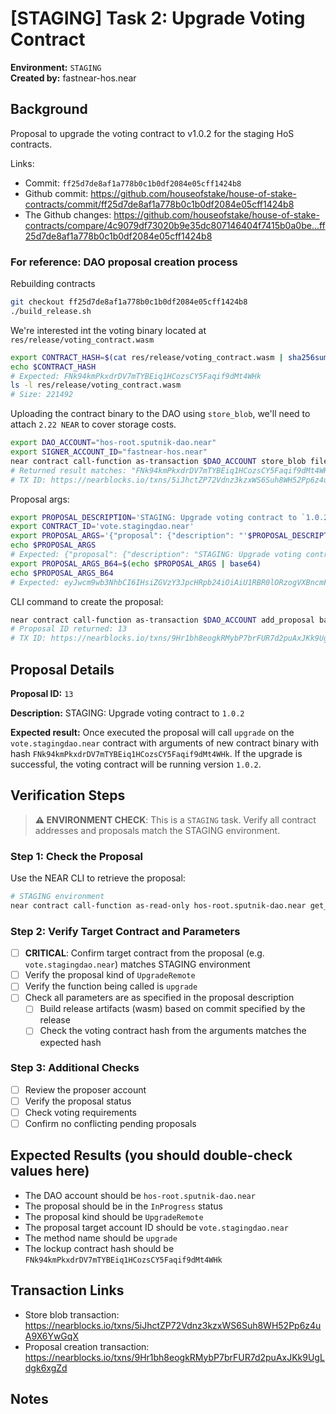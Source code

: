 # [STAGING] Task 2: Upgrade Voting Contract

**Environment:** `STAGING`  
**Created by:** fastnear-hos.near

## Background

Proposal to upgrade the voting contract to v1.0.2 for the staging HoS contracts.

Links: 
- Commit: `ff25d7de8af1a778b0c1b0df2084e05cff1424b8`
- Github commit: https://github.com/houseofstake/house-of-stake-contracts/commit/ff25d7de8af1a778b0c1b0df2084e05cff1424b8
- The Github changes: https://github.com/houseofstake/house-of-stake-contracts/compare/4c9079df73020b9e35dc807146404f7415b0a0be...ff25d7de8af1a778b0c1b0df2084e05cff1424b8

### For reference: DAO proposal creation process

Rebuilding contracts

```bash
git checkout ff25d7de8af1a778b0c1b0df2084e05cff1424b8
./build_release.sh
```

We're interested int the voting binary located at `res/release/voting_contract.wasm`
```bash
export CONTRACT_HASH=$(cat res/release/voting_contract.wasm | sha256sum | awk '{ print $1 }' | xxd -r -p | base58)
echo $CONTRACT_HASH
# Expected: FNk94kmPkxdrDV7mTYBEiq1HCozsCY5Faqif9dMt4WHk
ls -l res/release/voting_contract.wasm
# Size: 221492
```

Uploading the contract binary to the DAO using `store_blob`, we'll need to attach `2.22 NEAR` to cover storage costs.

```bash
export DAO_ACCOUNT="hos-root.sputnik-dao.near"
export SIGNER_ACCOUNT_ID="fastnear-hos.near"
near contract call-function as-transaction $DAO_ACCOUNT store_blob file-args res/release/voting_contract.wasm prepaid-gas '300.0 Tgas' attached-deposit '2.22 NEAR' sign-as $SIGNER_ACCOUNT_ID network-config mainnet
# Returned result matches: "FNk94kmPkxdrDV7mTYBEiq1HCozsCY5Faqif9dMt4WHk"
# TX ID: https://nearblocks.io/txns/5iJhctZP72Vdnz3kzxWS6Suh8WH52Pp6z4uA9X6YwGqX
```

Proposal args:

```bash
export PROPOSAL_DESCRIPTION='STAGING: Upgrade voting contract to `1.0.2`'
export CONTRACT_ID='vote.stagingdao.near'
export PROPOSAL_ARGS='{"proposal": {"description": "'$PROPOSAL_DESCRIPTION'","kind":{"UpgradeRemote":{"receiver_id":"'$CONTRACT_ID'","method_name":"upgrade","hash":"'$CONTRACT_HASH'"}}}}'
echo $PROPOSAL_ARGS
# Expected: {"proposal": {"description": "STAGING: Upgrade voting contract to `1.0.2`","kind":{"UpgradeRemote":{"receiver_id":"vote.stagingdao.near","method_name":"upgrade","hash":"FNk94kmPkxdrDV7mTYBEiq1HCozsCY5Faqif9dMt4WHk"}}}}
export PROPOSAL_ARGS_B64=$(echo $PROPOSAL_ARGS | base64)
echo $PROPOSAL_ARGS_B64
# Expected: eyJwcm9wb3NhbCI6IHsiZGVzY3JpcHRpb24iOiAiU1RBR0lORzogVXBncmFkZSB2b3RpbmcgY29udHJhY3QgdG8gYDEuMC4yYCIsImtpbmQiOnsiVXBncmFkZVJlbW90ZSI6eyJyZWNlaXZlcl9pZCI6InZvdGUuc3RhZ2luZ2Rhby5uZWFyIiwibWV0aG9kX25hbWUiOiJ1cGdyYWRlIiwiaGFzaCI6IkZOazk0a21Qa3hkckRWN21UWUJFaXExSENvenNDWTVGYXFpZjlkTXQ0V0hrIn19fX0K
```

CLI command to create the proposal:

```bash
near contract call-function as-transaction $DAO_ACCOUNT add_proposal base64-args $PROPOSAL_ARGS_B64 prepaid-gas '100.0 Tgas' attached-deposit '0.1 NEAR' sign-as $SIGNER_ACCOUNT_ID network-config mainnet 
# Proposal ID returned: 13
# TX ID: https://nearblocks.io/txns/9Hr1bh8eogkRMybP7brFUR7d2puAxJKk9UgLdgk6xgZd
```

## Proposal Details

**Proposal ID:** `13`

**Description:** STAGING: Upgrade voting contract to `1.0.2`

**Expected result:** Once executed the proposal will call `upgrade` on the `vote.stagingdao.near` contract with arguments of new contract binary with hash `FNk94kmPkxdrDV7mTYBEiq1HCozsCY5Faqif9dMt4WHk`. If the upgrade is successful, the voting contract will be running version `1.0.2`.

## Verification Steps

> **⚠️ ENVIRONMENT CHECK**: This is a `STAGING` task. Verify all contract addresses and proposals match the STAGING environment.

### Step 1: Check the Proposal

Use the NEAR CLI to retrieve the proposal:

```bash
# STAGING environment
near contract call-function as-read-only hos-root.sputnik-dao.near get_proposal json-args '{"id": 13}' network-config mainnet now
```

### Step 2: Verify Target Contract and Parameters

- [ ] **CRITICAL**: Confirm target contract from the proposal (e.g. `vote.stagingdao.near`) matches STAGING environment
- [ ] Verify the proposal kind of `UpgradeRemote`
- [ ] Verify the function being called is `upgrade`
- [ ] Check all parameters are as specified in the proposal description
  - [ ] Build release artifacts (wasm) based on commit specified by the release
  - [ ] Check the voting contract hash from the arguments matches the expected hash

### Step 3: Additional Checks

- [ ] Review the proposer account
- [ ] Verify the proposal status
- [ ] Check voting requirements
- [ ] Confirm no conflicting pending proposals

## Expected Results (you should double-check values here)

- The DAO account should be `hos-root.sputnik-dao.near`
- The proposal should be in the `InProgress` status
- The proposal kind should be `UpgradeRemote`
- The proposal target account ID should be `vote.stagingdao.near`
- The method name should be `upgrade`
- The lockup contract hash should be `FNk94kmPkxdrDV7mTYBEiq1HCozsCY5Faqif9dMt4WHk`

## Transaction Links

- Store blob transaction: https://nearblocks.io/txns/5iJhctZP72Vdnz3kzxWS6Suh8WH52Pp6z4uA9X6YwGqX
- Proposal creation transaction: https://nearblocks.io/txns/9Hr1bh8eogkRMybP7brFUR7d2puAxJKk9UgLdgk6xgZd

## Notes
